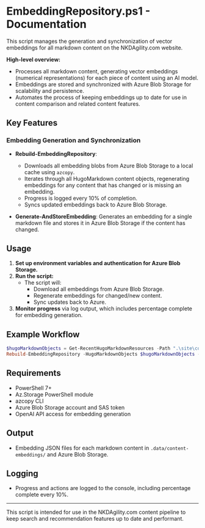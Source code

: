 # EmbeddingRepository.ps1 - Documentation

This script manages the generation and synchronization of vector embeddings for all markdown content on the NKDAgility.com website.

**High-level overview:**

- Processes all markdown content, generating vector embeddings (numerical representations) for each piece of content using an AI model.
- Embeddings are stored and synchronized with Azure Blob Storage for scalability and persistence.
- Automates the process of keeping embeddings up to date for use in content comparison and related content features.

## Key Features

### Embedding Generation and Synchronization

- **Rebuild-EmbeddingRepository**:

  - Downloads all embedding blobs from Azure Blob Storage to a local cache using `azcopy`.
  - Iterates through all HugoMarkdown content objects, regenerating embeddings for any content that has changed or is missing an embedding.
  - Progress is logged every 10% of completion.
  - Syncs updated embeddings back to Azure Blob Storage.

- **Generate-AndStoreEmbedding**: Generates an embedding for a single markdown file and stores it in Azure Blob Storage if the content has changed.

## Usage

1. **Set up environment variables and authentication for Azure Blob Storage.**
2. **Run the script:**
   - The script will:
     - Download all embeddings from Azure Blob Storage.
     - Regenerate embeddings for changed/new content.
     - Sync updates back to Azure.
3. **Monitor progress** via log output, which includes percentage complete for embedding generation.

## Example Workflow

```powershell
$hugoMarkdownObjects = Get-RecentHugoMarkdownResources -Path ".\site\content\resources\" -YearsBack 10
Rebuild-EmbeddingRepository -HugoMarkdownObjects $hugoMarkdownObjects -ContainerName "content-embeddings" -LocalPath ".data/content-embeddings/"
```

## Requirements

- PowerShell 7+
- Az.Storage PowerShell module
- azcopy CLI
- Azure Blob Storage account and SAS token
- OpenAI API access for embedding generation

## Output

- Embedding JSON files for each markdown content in `.data/content-embeddings/` and Azure Blob Storage.

## Logging

- Progress and actions are logged to the console, including percentage complete every 10%.

---

This script is intended for use in the NKDAgility.com content pipeline to keep search and recommendation features up to date and performant.
